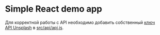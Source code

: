 # Simple React demo app

Для корректной работы с API необходимо добавить собственный [ключ API Unsplash](https://api.unsplash.com/) в [src/api/api.js](https://github.com/RusPosevkin/react-start-demo/blob/master/src/api/api.js).
